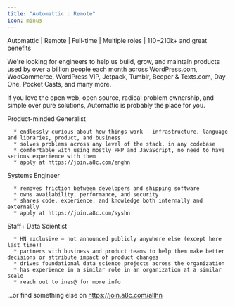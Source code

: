 ```yaml
---
title: "Automattic : Remote"
icon: minus
---
```

Automattic | Remote | Full-time | Multiple roles | $110-$210k+ and great benefits

We&#x27;re looking for engineers to help us build, grow, and maintain products used by over a billion people each month across WordPress.com, WooCommerce, WordPress VIP, Jetpack, Tumblr, Beeper &amp; Texts.com, Day One, Pocket Casts, and many more.

If you love the open web, open source, radical problem ownership, and simple over pure solutions, Automattic is probably the place for you.

Product-minded Generalist

<pre><code>  * endlessly curious about how things work – infrastructure, language and libraries, product, and business
  * solves problems across any level of the stack, in any codebase
  * comfortable with using mostly PHP and JavaScript, no need to have serious experience with them
  * apply at https:&#x2F;&#x2F;join.a8c.com&#x2F;enghn
</code></pre>
Systems Engineer

<pre><code>  * removes friction between developers and shipping software
  * owns availability, performance, and security
  * shares code, experience, and knowledge both internally and externally
  * apply at https:&#x2F;&#x2F;join.a8c.com&#x2F;syshn
</code></pre>
Staff+ Data Scientist

<pre><code>  * HN exclusive – not announced publicly anywhere else (except here last time)!
  * partners with business and product teams to help them make better decisions or attribute impact of product changes
  * drives foundational data science projects across the organization
  * has experience in a similar role in an organization at a similar scale
  * reach out to ines@ for more info
</code></pre>
…or find something else on <a href="https:&#x2F;&#x2F;join.a8c.com&#x2F;allhn" rel="nofollow">https:&#x2F;&#x2F;join.a8c.com&#x2F;allhn</a>
